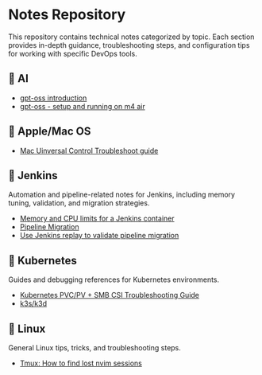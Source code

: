 # Notes Repository

This repository contains technical notes categorized by topic. Each section provides in-depth guidance, troubleshooting steps, and configuration tips for working with specific DevOps tools.


## 📁 AI
- [gpt-oss introduction](ai/gpt-oss/gpt-oss.md)
- [gpt-oss - setup and running on m4 air](ai/gpt-oss/m4-setup.md)

## 📁 Apple/Mac OS

- [Mac Uinversal Control Troubleshoot guide](apple/mac-universal-control.md)

## 📁 Jenkins

Automation and pipeline-related notes for Jenkins, including memory tuning, validation, and migration strategies.

- [Memory and CPU limits for a Jenkins container](jenkins/jenkins-memory.md)
- [Pipeline Migration](jenkins/pipeline-migration.md)
- [Use Jenkins replay to validate pipeline migration](jenkins/pipeline-replay.md)

## 📁 Kubernetes

Guides and debugging references for Kubernetes environments.

- [Kubernetes PVC/PV + SMB CSI Troubleshooting Guide](kubernetes/pvc-pv-smb-troubleshooting-guide.md)
- [k3s/k3d](kubernetes/k3s-k3d.md)

## 📁 Linux

General Linux tips, tricks, and troubleshooting steps.

- [Tmux: How to find lost nvim sessions](linux/tmux/finding-nvim-sessions.md)
